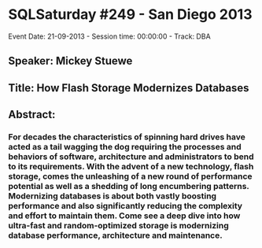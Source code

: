 # SQLSaturday #249 - San Diego 2013
Event Date: 21-09-2013 - Session time: 00:00:00 - Track: DBA
## Speaker: Mickey Stuewe
## Title: How Flash Storage Modernizes Databases
## Abstract:
### For decades the characteristics of spinning hard drives have acted as a tail wagging the dog requiring the processes and behaviors of software, architecture and administrators to bend to its requirements. With the advent of a new technology, flash storage, comes the unleashing of a new round of performance potential as well as a shedding of long encumbering patterns. Modernizing databases is about both vastly boosting performance and also significantly reducing the complexity and effort to maintain them. Come see a deep dive into how ultra-fast and random-optimized storage is modernizing database performance, architecture and maintenance.
